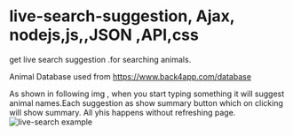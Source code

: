 # live-search-suggestion, Ajax, nodejs,js,,JSON ,API,css
get live search suggestion .for searching animals.

Animal Database used from https://www.back4app.com/database

As shown in following img , when you start typing something it will suggest animal names.Each suggestion as show summary button which on clicking will show summary.
All yhis happens without refreshing page.
![live-search example](https://user-images.githubusercontent.com/89533221/211362998-9711af29-c4aa-4b98-bdbb-ddc7a648b131.JPG)
